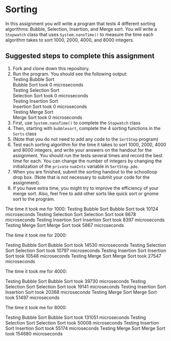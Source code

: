 Sorting
=======
In this assignment you will write a program that tests 4 different sorting algorithms: Bubble, Selection, Insertion, and Merge sort. You will write a `Stopwatch` class that uses `System.nanoTime()` to measure the time each algorithm takes to sort 1000, 2000, 4000, and 8000 integers.

Suggested steps to complete this assignment
-------------------------------------------

1. Fork and clone down this repository.
2. Run the program. You should see the following output:  
Testing Bubble Sort  
Bubble Sort took 0 microseconds  
Testing Selection Sort  
Selection Sort took 0 microseconds  
Testing Insertion Sort  
Insertion Sort took 0 microseconds  
Testing Merge Sort  
Merge Sort took 0 microseconds   
3. First, use `System.nanoTime()` to complete the `Stopwatch` class 
4. Then, starting with `bubblesort`, complete the 4 sorting functions in the `Sorts` class
5. (Note that you do not need to add any code to the `SortStep` program)
6. Test each sorting algorithm for the time it takes to sort 1000, 2000, 4000 and 8000 integers, and write your answers on the handout for the assignment. You should run the tests several times and record the best time for each. You can change the number of integers by changing the initialization of the `private` `numInts` variable in `SortStep.pde`.
7. When you are finished, submit the sorting handout to the schoolloop drop box. (Note that is not necessary to submit your code for the assignment).
8. If you have extra time, you might try to improve the efficiency of your merge sort. Also, feel free to add other sorts like quick sort or gnome sort to the program.



The time it took me for 1000:
Testing Bubble Sort
Bubble Sort took 10124 microseconds
Testing Selection Sort
Selection Sort took 8678 microseconds
Testing Insertion Sort
Insertion Sort took 8397 microseconds
Testing Merge Sort
Merge Sort took 5867 microseconds

The time it took me for 2000:

Testing Bubble Sort
Bubble Sort took 14530 microseconds
Testing Selection Sort
Selection Sort took 10797 microseconds
Testing Insertion Sort
Insertion Sort took 10548 microseconds
Testing Merge Sort
Merge Sort took 27547 microseconds

The time it took me for 4000:

Testing Bubble Sort
Bubble Sort took 39730 microseconds
Testing Selection Sort
Selection Sort took 19141 microseconds
Testing Insertion Sort
Insertion Sort took 20368 microseconds
Testing Merge Sort
Merge Sort took 51497 microseconds


The time it took me for 8000:

Testing Bubble Sort
Bubble Sort took 131051 microseconds
Testing Selection Sort
Selection Sort took 50008 microseconds
Testing Insertion Sort
Insertion Sort took 55174 microseconds
Testing Merge Sort
Merge Sort took 154680 microseconds
